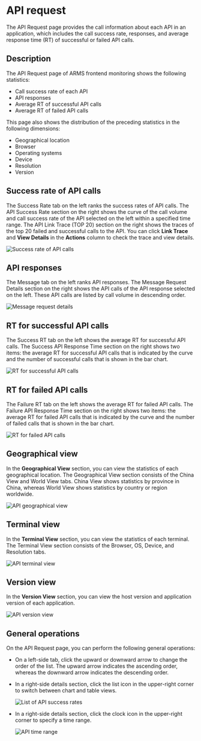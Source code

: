 # API request

The API Request page provides the call information about each API in an application, which includes the call success rate, responses, and average response time \(RT\) of successful or failed API calls.

## Description

The API Request page of ARMS frontend monitoring shows the following statistics:

-   Call success rate of each API
-   API responses
-   Average RT of successful API calls
-   Average RT of failed API calls

This page also shows the distribution of the preceding statistics in the following dimensions:

-   Geographical location
-   Browser
-   Operating systems
-   Device
-   Resolution
-   Version

## Success rate of API calls

The Success Rate tab on the left ranks the success rates of API calls. The API Success Rate section on the right shows the curve of the call volume and call success rate of the API selected on the left within a specified time range. The API Link Trace \(TOP 20\) section on the right shows the traces of the top 20 failed and successful calls to the API. You can click **Link Trace** and **View Details** in the **Actions** column to check the trace and view details.

![Success rate of API calls](https://static-aliyun-doc.oss-accelerate.aliyuncs.com/assets/img/en-US/6092576751/p43657.png)

## API responses

The Message tab on the left ranks API responses. The Message Request Details section on the right shows the API calls of the API response selected on the left. These API calls are listed by call volume in descending order.

![Message request details](https://static-aliyun-doc.oss-accelerate.aliyuncs.com/assets/img/en-US/6092576751/p43661.png)

## RT for successful API calls

The Success RT tab on the left shows the average RT for successful API calls. The Success API Response Time section on the right shows two items: the average RT for successful API calls that is indicated by the curve and the number of successful calls that is shown in the bar chart.

![RT for successful API calls](https://static-aliyun-doc.oss-accelerate.aliyuncs.com/assets/img/en-US/6092576751/p43666.png)

## RT for failed API calls

The Failure RT tab on the left shows the average RT for failed API calls. The Failure API Response Time section on the right shows two items: the average RT for failed API calls that is indicated by the curve and the number of failed calls that is shown in the bar chart.

![RT for failed API calls](https://static-aliyun-doc.oss-accelerate.aliyuncs.com/assets/img/en-US/4061758061/p187055.png)

## Geographical view

In the **Geographical View** section, you can view the statistics of each geographical location. The Geographical View section consists of the China View and World View tabs. China View shows statistics by province in China, whereas World View shows statistics by country or region worldwide.

![API geographical view](https://static-aliyun-doc.oss-accelerate.aliyuncs.com/assets/img/en-US/6092576751/p43635.png)

## Terminal view

In the **Terminal View** section, you can view the statistics of each terminal. The Terminal View section consists of the Browser, OS, Device, and Resolution tabs.

![API terminal view](https://static-aliyun-doc.oss-accelerate.aliyuncs.com/assets/img/en-US/7092576751/p43638.png)

## Version view

In the **Version View** section, you can view the host version and application version of each application.

![API version view](https://static-aliyun-doc.oss-accelerate.aliyuncs.com/assets/img/en-US/4061758061/p187056.png)

## General operations

On the API Request page, you can perform the following general operations:

-   On a left-side tab, click the upward or downward arrow to change the order of the list. The upward arrow indicates the ascending order, whereas the downward arrow indicates the descending order.
-   In a right-side details section, click the list icon in the upper-right corner to switch between chart and table views.

    ![List of API success rates](https://static-aliyun-doc.oss-accelerate.aliyuncs.com/assets/img/en-US/7092576751/p43639.png)

-   In a right-side details section, click the clock icon in the upper-right corner to specify a time range.

    ![API time range](https://static-aliyun-doc.oss-accelerate.aliyuncs.com/assets/img/en-US/7092576751/p43644.png)


